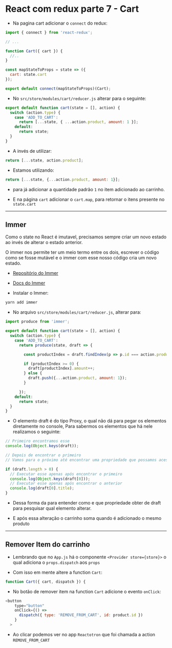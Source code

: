 <h1>React com redux parte 7 - Cart</h1>

- Na pagina cart adicionar o `connect` do redux:

```js
import { connect } from 'react-redux';

// ...

function Cart({ cart }) {
  //..
}

const mapStateToProps = state => ({
  cart: state.cart
});

export default connect(mapStateToProps)(Cart);
```

- No `src/store/modules/cart/reducer.js` alterar para o seguinte:

```js
export default function cart(state = [], action) {
  switch (action.type) {
    case 'ADD_TO_CART':
      return [...state, { ...action.product, amount: 1 }];
    default:
      return state;
  }
}

```

- A invés de utilizar:

```js
return [...state, action.product];
```

- Estamos utilizando:

```js
return [...state, {...action.product, amount: 1}];
```

- para já adicionar a quantidade padrão `1` no item adicionado ao carrinho.

- E na página `cart`  adicionar o `cart.map`, para retornar o itens presente no `state.cart`

---

<h2>Immer</h2>

Como o state no React é imutavel, precisamos sempre criar um novo estado ao invés de alterar o estado anterior.

O immer nos permite ter um meio termo entre os dois, escrever o código como se fosse mutável e o immer com esse nosso código cria um novo estado.

- [Repositório do Immer](https://github.com/immerjs/immer)
- [Docs do Immer](https://immerjs.github.io/immer/docs/introduction)

- Instalar o Immer:

```bash
yarn add immer
```

- No arquivo `src/store/modules/cart/reducer.js`, alterar para:

```js
import produce from 'immer';

export default function cart(state = [], action) {
  switch (action.type) {
    case 'ADD_TO_CART':
      return produce(state, draft => {

        const productIndex = draft.findIndex(p => p.id === action.product.id);

        if (productIndex >= 0) {
          draft[productIndex].amount++;
        } else {
          draft.push({...action.product, amount: 1});
        }

      });
    default:
      return state;
  }
}

```

- O elemento draft é do tipo Proxy, o qual não dá para pegar os elementos diretamente no console,
Para sabermos os elementos que há nele realizamos o seguinte:

```js
// Primeiro encontramos esse
console.log(Object.keys(draft));

// Depois de encontrar o primeiro
// Vamos para o próximo até encontrar uma propriedade que possamos acessar, como no caso id, ou title

if (draft.length > 0) {
  // Executar esse apenas após encontrar o primeiro
  console.log(Object.keys(draft[0]));
  // Executar esse apenas após encontrar o anterior
  console.log(draft[0].title);
}
```

- Dessa forma da para entender como e que propriedade obter de draft para pesquisar qual elemento alterar.

- E após essa alteração o carrinho soma quando é adicionado o mesmo produto

---

<h2>Remover Item do carrinho</h2>

- Lembrando que no `App.js` há o componente `<Provider store={store}>` o qual adiciona o `props.dispatch` aos `props`

- Com isso em mente altere a function `Cart`:

```js
function Cart({ cart, dispatch }) {
```

- No botão de remover item na function `Cart` adicione o evento `onClick`:

```js
<button
    type="button"
    onClick={() =>
      dispatch({ type: 'REMOVE_FROM_CART', id: product.id })
    }
  >
```

- Ao clicar podemos ver no app `Reactotron` que foi chamada a action `REMOVE_FROM_CART`
